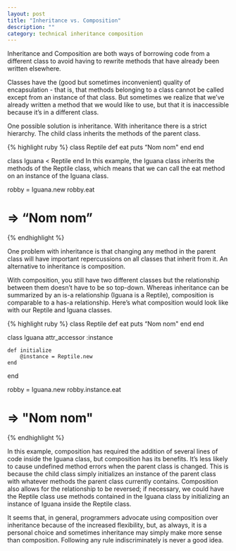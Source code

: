 ```yaml
---
layout: post
title: "Inheritance vs. Composition"
description: ""
category: technical inheritance composition
---
```


Inheritance and Composition are both ways of borrowing code from a different class to avoid having to rewrite methods that have already been written elsewhere.

Classes have the (good but sometimes inconvenient) quality of encapsulation - that is, that methods belonging to a class cannot be called except from an instance of that class. But sometimes we realize that we’ve already written a method that we would like to use, but that it is inaccessible because it’s in a different class.

One possible solution is inheritance. With inheritance there is a strict hierarchy. The child class inherits the methods of the parent class.

{% highlight ruby %}
class Reptile
	def eat
		puts “Nom nom"
	end
end

class Iguana < Reptile
end
In this example, the Iguana class inherits the methods of the Reptile class, which means that we can call the eat method on an instance of the Iguana class.

robby = Iguana.new
robby.eat
# => “Nom nom”
{% endhighlight %}

One problem with inheritance is that changing any method in the parent class will have important repercussions on all classes that inherit from it. An alternative to inheritance is composition.

With composition, you still have two different classes but the relationship between them doesn’t have to be so top-down. Whereas inheritance can be summarized by an is-a relationship (Iguana is a Reptile), composition is comparable to a has-a relationship. Here’s what composition would look like with our Reptile and Iguana classes.

{% highlight ruby %}
class Reptile
	def eat
		puts “Nom nom"
	end
end

class Iguana
	attr_accessor :instance

	def initialize
		@instance = Reptile.new
	end
end

robby = Iguana.new
robby.instance.eat
# => "Nom nom"
{% endhighlight %}

In this example, composition has required the addition of several lines of code inside the Iguana class, but composition has its benefits. It’s less likely to cause undefined method errors when the parent class is changed. This is because the child class simply initializes an instance of the parent class with whatever methods the parent class currently contains. Composition also allows for the relationship to be reversed; if necessary, we could have the Reptile class use methods contained in the Iguana class by initializing an instance of Iguana inside the Reptile class.

It seems that, in general, programmers advocate using composition over inheritance because of the increased flexibility, but, as always, it is a personal choice and sometimes inheritance may simply make more sense than composition. Following any rule indiscriminately is never a good idea.
